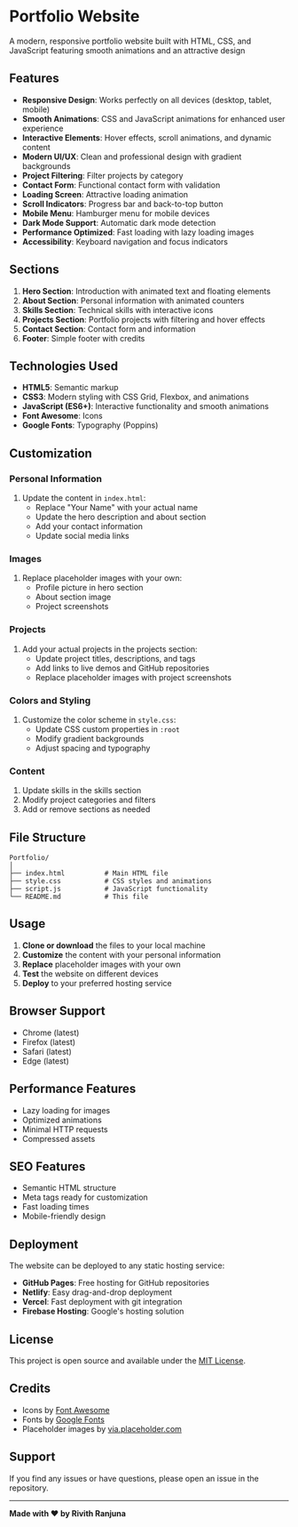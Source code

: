 # Portfolio Website

A modern, responsive portfolio website built with HTML, CSS, and JavaScript featuring smooth animations and an attractive design

## Features

- **Responsive Design**: Works perfectly on all devices (desktop, tablet, mobile)
- **Smooth Animations**: CSS and JavaScript animations for enhanced user experience
- **Interactive Elements**: Hover effects, scroll animations, and dynamic content
- **Modern UI/UX**: Clean and professional design with gradient backgrounds
- **Project Filtering**: Filter projects by category
- **Contact Form**: Functional contact form with validation
- **Loading Screen**: Attractive loading animation
- **Scroll Indicators**: Progress bar and back-to-top button
- **Mobile Menu**: Hamburger menu for mobile devices
- **Dark Mode Support**: Automatic dark mode detection
- **Performance Optimized**: Fast loading with lazy loading images
- **Accessibility**: Keyboard navigation and focus indicators

## Sections

1. **Hero Section**: Introduction with animated text and floating elements
2. **About Section**: Personal information with animated counters
3. **Skills Section**: Technical skills with interactive icons
4. **Projects Section**: Portfolio projects with filtering and hover effects
5. **Contact Section**: Contact form and information
6. **Footer**: Simple footer with credits

## Technologies Used

- **HTML5**: Semantic markup
- **CSS3**: Modern styling with CSS Grid, Flexbox, and animations
- **JavaScript (ES6+)**: Interactive functionality and smooth animations
- **Font Awesome**: Icons
- **Google Fonts**: Typography (Poppins)

## Customization

### Personal Information
1. Update the content in `index.html`:
   - Replace "Your Name" with your actual name
   - Update the hero description and about section
   - Add your contact information
   - Update social media links

### Images
1. Replace placeholder images with your own:
   - Profile picture in hero section
   - About section image
   - Project screenshots

### Projects
1. Add your actual projects in the projects section:
   - Update project titles, descriptions, and tags
   - Add links to live demos and GitHub repositories
   - Replace placeholder images with project screenshots

### Colors and Styling
1. Customize the color scheme in `style.css`:
   - Update CSS custom properties in `:root`
   - Modify gradient backgrounds
   - Adjust spacing and typography

### Content
1. Update skills in the skills section
2. Modify project categories and filters
3. Add or remove sections as needed

## File Structure

```
Portfolio/
│
├── index.html          # Main HTML file
├── style.css           # CSS styles and animations
├── script.js           # JavaScript functionality
└── README.md           # This file
```

## Usage

1. **Clone or download** the files to your local machine
2. **Customize** the content with your personal information
3. **Replace** placeholder images with your own
4. **Test** the website on different devices
5. **Deploy** to your preferred hosting service

## Browser Support

- Chrome (latest)
- Firefox (latest)
- Safari (latest)
- Edge (latest)

## Performance Features

- Lazy loading for images
- Optimized animations
- Minimal HTTP requests
- Compressed assets

## SEO Features

- Semantic HTML structure
- Meta tags ready for customization
- Fast loading times
- Mobile-friendly design

## Deployment

The website can be deployed to any static hosting service:

- **GitHub Pages**: Free hosting for GitHub repositories
- **Netlify**: Easy drag-and-drop deployment
- **Vercel**: Fast deployment with git integration
- **Firebase Hosting**: Google's hosting solution

## License

This project is open source and available under the [MIT License](LICENSE).

## Credits

- Icons by [Font Awesome](https://fontawesome.com/)
- Fonts by [Google Fonts](https://fonts.google.com/)
- Placeholder images by [via.placeholder.com](https://via.placeholder.com/)

## Support

If you find any issues or have questions, please open an issue in the repository.

---

**Made with ❤️ by Rivith Ranjuna**
